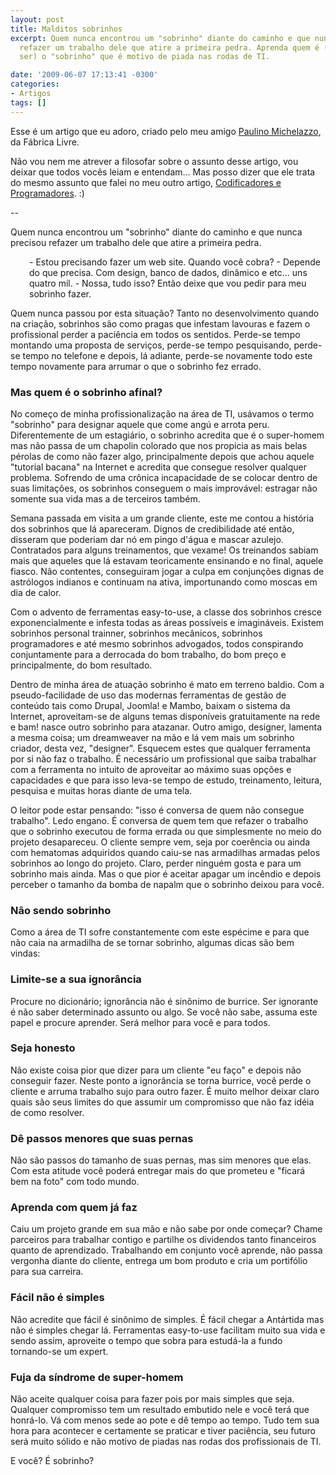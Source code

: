 ```yaml
---
layout: post
title: Malditos sobrinhos
excerpt: Quem nunca encontrou um "sobrinho" diante do caminho e que nunca precisou
  refazer um trabalho dele que atire a primeira pedra. Aprenda quem é (e por que evitar
  ser) o "sobrinho" que é motivo de piada nas rodas de TI.

date: '2009-06-07 17:13:41 -0300'
categories:
- Artigos
tags: []
---
```

Esse é um artigo que eu adoro, criado pelo meu amigo [Paulino Michelazzo](http://www.michelazzo.com.br/), da <span class="removed_link" title="http://www.fabricalivre.com.br/">Fábrica Livre</span>.

Não vou nem me atrever a filosofar sobre o assunto desse artigo, vou deixar que todos vocês leiam e entendam... Mas posso dizer que ele trata do mesmo assunto que falei no meu outro artigo, [Codificadores e Programadores](/codificadores-e-programadores). :)

--

Quem nunca encontrou um "sobrinho" diante do caminho e que nunca precisou refazer um trabalho dele que atire a primeira pedra.

<p style="padding-left: 30px;">-         Estou precisando fazer um web site. Quando você cobra?
-         Depende do que precisa. Com design, banco de dados, dinâmico e etc... uns quatro mil.
-         Nossa, tudo isso? Então deixe que vou pedir para meu sobrinho fazer.

Quem nunca passou por esta situação? Tanto no desenvolvimento quando na criação, sobrinhos são como pragas que infestam lavouras e fazem o profissional perder a paciência em todos os sentidos. Perde-se tempo montando uma proposta de serviços, perde-se tempo pesquisando, perde-se tempo no telefone e depois, lá adiante, perde-se novamente todo este tempo novamente para arrumar o que o sobrinho fez errado.

<h3>Mas quem é o sobrinho afinal?</h3>
No começo de minha profissionalização na área de TI, usávamos o termo "sobrinho" para designar aquele que come angú e arrota peru. Diferentemente de um estagiário, o sobrinho acredita que é o super-homem mas não passa de um chapolin colorado que nos propicia as mais belas pérolas de como não fazer algo, principalmente depois que achou aquele "tutorial bacana" na Internet e acredita que consegue resolver qualquer problema. Sofrendo de uma crônica incapacidade de se colocar dentro de suas limitações, os sobrinhos conseguem o mais improvável: estragar não somente sua vida mas a de terceiros também.

Semana passada em visita a um grande cliente, este me contou a história dos sobrinhos que lá apareceram. Dignos de credibilidade até então, disseram que poderiam dar nó em pingo d'água e mascar azulejo. Contratados para alguns treinamentos, que vexame! Os treinandos sabiam mais que aqueles que lá estavam teoricamente ensinando e no final, aquele fiasco. Não contentes, conseguiram jogar a culpa em conjunções dignas de astrólogos indianos e continuam na ativa, importunando como moscas em dia de calor.

Com o advento de ferramentas easy-to-use, a classe dos sobrinhos cresce exponencialmente e infesta todas as áreas possíveis e imagináveis. Existem sobrinhos personal trainner, sobrinhos mecânicos, sobrinhos programadores e até mesmo sobrinhos advogados, todos conspirando conjuntamente para a derrocada do bom trabalho, do bom preço e principalmente, do bom resultado.

Dentro de minha área de atuação sobrinho é mato em terreno baldio. Com a pseudo-facilidade de uso das modernas ferramentas de gestão de conteúdo tais como Drupal, Joomla! e Mambo, baixam o sistema da Internet, aproveitam-se de alguns temas disponíveis gratuitamente na rede e bam! nasce outro sobrinho para atazanar. Outro amigo, designer, lamenta a mesma coisa; um dreamweaver na mão e lá vem mais um sobrinho criador, desta vez, "designer". Esquecem estes que qualquer ferramenta por si não faz o trabalho. É necessário um profissional que saiba trabalhar com a ferramenta no intuito de aproveitar ao máximo suas opções e capacidades e que para isso leva-se tempo de estudo, treinamento, leitura, pesquisa e muitas horas diante de uma tela.

O leitor pode estar pensando: "isso é conversa de quem não consegue trabalho". Ledo engano. É conversa de quem tem que refazer o trabalho que o sobrinho executou de forma errada ou que simplesmente no meio do projeto desapareceu. O cliente sempre vem, seja por coerência ou ainda com hematomas adquiridos quando caiu-se nas armadilhas armadas pelos sobrinhos ao longo do projeto. Claro, perder ninguém gosta e para um sobrinho mais ainda. Mas o que pior é aceitar apagar um incêndio e depois perceber o tamanho da bomba de napalm que o sobrinho deixou para você.

<h3>Não sendo sobrinho</h3>
Como a área de TI sofre constantemente com este espécime e para que não caia na armadilha de se tornar sobrinho, algumas dicas são bem vindas:

<h3>Limite-se a sua ignorância</h3>
Procure no dicionário; ignorância não é sinônimo de burrice. Ser ignorante é não saber determinado assunto ou algo. Se você não sabe, assuma este papel e procure aprender. Será melhor para você e para todos.

<h3>Seja honesto</h3>
Não existe coisa pior que dizer para um cliente "eu faço" e depois não conseguir fazer. Neste ponto a ignorância se torna burrice, você perde o cliente e arruma trabalho sujo para outro fazer. É muito melhor deixar claro quais são seus limites do que assumir um compromisso que não faz idéia de como resolver.

<h3>Dê passos menores que suas pernas</h3>
Não são passos do tamanho de suas pernas, mas sim menores que elas. Com esta atitude você poderá entregar mais do que prometeu e "ficará bem na foto" com todo mundo.

<h3>Aprenda com quem já faz</h3>
Caiu um projeto grande em sua mão e não sabe por onde começar? Chame parceiros para trabalhar contigo e partilhe os dividendos tanto financeiros quanto de aprendizado. Trabalhando em conjunto você aprende, não passa vergonha diante do cliente, entrega um bom produto e cria um portifólio para sua carreira.

<h3>Fácil não é simples</h3>
Não acredite que fácil é sinônimo de simples. É fácil chegar a Antártida mas não é simples chegar lá. Ferramentas easy-to-use facilitam muito sua vida e sendo assim, aproveite o tempo que sobra para estudá-la a fundo tornando-se um expert.

<h3>Fuja da síndrome de super-homem</h3>
Não aceite qualquer coisa para fazer pois por mais simples que seja. Qualquer compromisso tem um resultado embutido nele e você terá que honrá-lo. Vá com menos sede ao pote e dê tempo ao tempo. Tudo tem sua hora para acontecer e certamente se praticar e tiver paciência, seu futuro será muito sólido e não motivo de piadas nas rodas dos profissionais de TI.

E você? É sobrinho?


